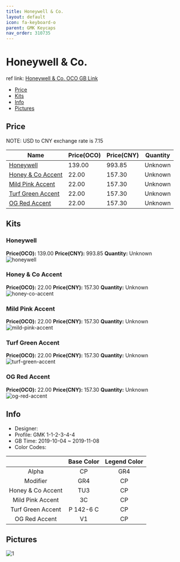 ```yaml
---
title: Honeywell & Co. 
layout: default
icon: fa-keyboard-o
parent: GMK Keycaps
nav_order: 310735
---
```


# Honeywell & Co. 

ref link: [Honeywell & Co. OCO GB Link](https://www.originativeco.com/products/honeywell-co)  

* [Price](#price)  
* [Kits](#kits)  
* [Info](#info)  
* [Pictures](#pictures)  


## Price  
NOTE: USD to CNY exchange rate is 7.15

| Name          | Price(OCO)    |  Price(CNY) | Quantity |
| ------------- | ------------ |  ---------- | -------- |
|[Honeywell](#honeywell)|139.00|993.85|Unknown|
|[Honey & Co Accent](#honey-&-co-accent)|22.00|157.30|Unknown|
|[Mild Pink Accent](#mild-pink-accent)|22.00|157.30|Unknown|
|[Turf Green Accent](#turf-green-accent)|22.00|157.30|Unknown|
|[OG Red Accent](#og-red-accent)|22.00|157.30|Unknown|


## Kits  
### Honeywell  
**Price(OCO):** 139.00    **Price(CNY):** 993.85    **Quantity:** Unknown  
<img src="{{ 'assets/images/gmk-keycaps/honeywell&co./kits_pics/honeywell.png' | relative_url }}" alt="honeywell" class="image featured">

### Honey & Co Accent  
**Price(OCO):** 22.00    **Price(CNY):** 157.30    **Quantity:** Unknown  
<img src="{{ 'assets/images/gmk-keycaps/honeywell&co./kits_pics/honey-co-accent.png' | relative_url }}" alt="honey-co-accent" class="image featured">

### Mild Pink Accent  
**Price(OCO):** 22.00    **Price(CNY):** 157.30    **Quantity:** Unknown  
<img src="{{ 'assets/images/gmk-keycaps/honeywell&co./kits_pics/mild-pink-accent.png' | relative_url }}" alt="mild-pink-accent" class="image featured">

### Turf Green Accent  
**Price(OCO):** 22.00    **Price(CNY):** 157.30    **Quantity:** Unknown  
<img src="{{ 'assets/images/gmk-keycaps/honeywell&co./kits_pics/turf-green-accent.png' | relative_url }}" alt="turf-green-accent" class="image featured">

### OG Red Accent  
**Price(OCO):** 22.00    **Price(CNY):** 157.30    **Quantity:** Unknown  
<img src="{{ 'assets/images/gmk-keycaps/honeywell&co./kits_pics/og-red-accent.png' | relative_url }}" alt="og-red-accent" class="image featured">


## Info  
* Designer:   
* Profile: GMK 1-1-2-3-4-4  
* GB Time: 2019-10-04 ~ 2019-11-08
* Color Codes:  

| |Base Color     | Legend Color
| :-------------: | :-------------: | :------------:
|Alpha|CP|GR4
|Modifier|GR4|CP
|Honey & Co Accent|TU3|CP
|Mild Pink Accent|3C|CP
|Turf Green Accent|P 142-6 C|CP
|OG Red Accent|V1|CP

## Pictures  
<img src="{{ 'assets/images/gmk-keycaps/honeywell/rendering_pics/1.jpg' | relative_url }}" alt="1" class="image featured">
